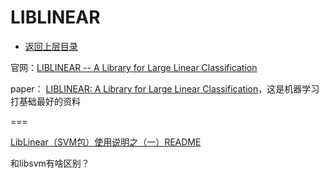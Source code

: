 # LIBLINEAR

* [返回上层目录](../machine-learning.md)



官网：[LIBLINEAR -- A Library for Large Linear Classification](https://www.csie.ntu.edu.tw/~cjlin/liblinear/)

paper： [LIBLINEAR: A Library for Large Linear Classification](https://www.csie.ntu.edu.tw/~cjlin/papers/liblinear.pdf)，这是机器学习打基础最好的资料





===

[LibLinear（SVM包）使用说明之（一）README](https://blog.csdn.net/zouxy09/article/details/10947323)



和libsvm有啥区别？